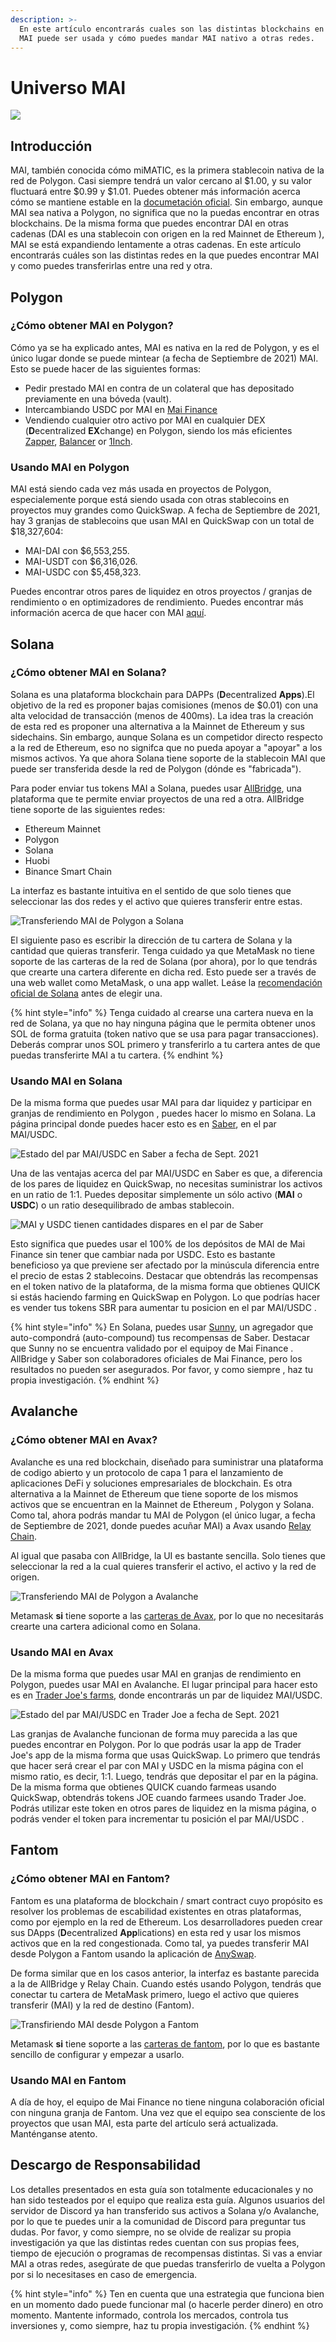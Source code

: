 ```yaml
---
description: >-
  En este artículo encontrarás cuales son las distintas blockchains en la cual
  MAI puede ser usada y cómo puedes mandar MAI nativo a otras redes.
---
```


# Universo MAI

![](.gitbook/assets/MAI.png)

## Introducción

MAI, también conocida cómo miMATIC, es la primera stablecoin nativa de la red de Polygon. Casi siempre tendrá un valor cercano al $1.00, y su valor fluctuará entre $0.99 y $1.01. Puedes obtener más información acerca cómo se mantiene estable en la [documetación oficial](https://docs.mai.finance/stablecoin-economics). Sin embargo, aunque MAI sea nativa a Polygon, no significa que no la puedas encontrar en otras blockchains. De la misma forma que puedes encontrar DAI en otras cadenas (DAI es una stablecoin con origen en la red Mainnet de Ethereum ), MAI se está expandiendo lentamente a otras cadenas. En este artículo encontrarás cuáles son las distintas redes en la que puedes encontrar MAI y como puedes transferirlas entre una red y otra.

## Polygon

### ¿Cómo obtener MAI en Polygon?

Cómo ya se ha explicado antes, MAI es nativa en la red de Polygon, y es el único lugar donde se puede mintear (a fecha de Septiembre de 2021) MAI. Esto se puede hacer de las siguientes formas:

* Pedir prestado MAI en contra de un colateral que has depositado previamente en una bóveda (vault).
* Intercambiando USDC por MAI en [Mai Finance](https://app.mai.finance/anchor)
* Vendiendo cualquier otro activo por MAI en cualquier DEX (**D**ecentralized **EX**change) en Polygon, siendo los más eficientes [Zapper](https://zapper.fi/exchange), [Balancer](https://polygon.balancer.fi/#/trade) or [1Inch](https://app.1inch.io/#/137/classic/swap).

### Usando MAI en Polygon

MAI está siendo cada vez más usada en proyectos de Polygon, especialemente porque está siendo usada con otras stablecoins en proyectos muy grandes como QuickSwap. A fecha de Septiembre de 2021, hay 3 granjas de stablecoins que usan MAI en QuickSwap con un total de $18,327,604:

* MAI-DAI con $6,553,255.
* MAI-USDT con $6,316,026.
* MAI-USDC con $5,458,323.

Puedes encontrar otros pares de liquidez en otros proyectos / granjas de rendimiento o en optimizadores de rendimiento. Puedes encontrar más información acerca de que hacer con MAI [aquí](tutoriales/polygon/que-hacer-con-mai-en-polygon.md).

## Solana

### ¿Cómo obtener MAI en Solana?

Solana es una plataforma blockchain para DAPPs (**D**ecentralized **Apps**).El objetivo de la red es proponer bajas comisiones (menos de $0.01) con una alta velocidad de transacción (menos de 400ms). La idea tras la creación de esta red es proponer una alternativa a la Mainnet de Ethereum y sus sidechains. Sin embargo, aunque Solana es un competidor directo respecto a la red de Ethereum, eso no signifca que no pueda apoyar a "apoyar" a los mismos activos. Ya que ahora Solana tiene soporte de la stablecoin MAI que puede ser transferida desde la red de Polygon (dónde es "fabricada").

Para poder enviar tus tokens MAI a Solana, puedes usar [AllBridge](https://allbridge.io), una plataforma que te permite enviar proyectos de una red a otra. AllBridge tiene soporte de las siguientes redes:

* Ethereum Mainnet
* Polygon
* Solana
* Huobi
* Binance Smart Chain

La interfaz es bastante intuitiva en el sentido de que solo tienes que seleccionar las dos redes y el activo que quieres transferir entre estas.

![Transferiendo MAI de Polygon a Solana](.gitbook/assets/screen-shot-2021-09-13-at-1.52.23-pm.png)

El siguiente paso es escribir la dirección de tu cartera de Solana y la cantidad que quieras transferir. Tenga cuidado ya que MetaMask no tiene soporte de las carteras de la red de Solana (por ahora), por lo que tendrás que crearte una cartera diferente en dicha red. Esto puede ser a través de una web wallet como MetaMask, o una app wallet. Leáse la [recomendación oficial de Solana](https://docs.solana.com/wallet-guide) antes de elegir una.

{% hint style="info" %}
Tenga cuidado al crearse una cartera nueva en la red de Solana, ya que no hay ninguna página que le permita obtener unos SOL de forma gratuita (token nativo que se usa para pagar transacciones). Deberás comprar unos SOL primero y transferirlo a tu cartera antes de que puedas transferirte MAI a tu cartera.
{% endhint %}

### Usando MAI en Solana

De la misma forma que puedes usar MAI para dar liquidez y participar en granjas de rendimiento en Polygon , puedes hacer lo mismo en Solana. La página principal donde puedes hacer esto es en [Saber](https://app.saber.so), en el par MAI/USDC.

![Estado del par MAI/USDC en Saber a fecha de Sept. 2021](.gitbook/assets/screen-shot-2021-09-13-at-2.11.10-pm.png)

Una de las ventajas acerca del par MAI/USDC en Saber es que, a diferencia de los pares de liquidez en QuickSwap, no necesitas suministrar los activos en un ratio de 1:1. Puedes depositar simplemente un sólo activo (**MAI** o **USDC**) o un ratio desequilibrado de ambas stablecoin.

![MAI y USDC tienen cantidades dispares en el par de Saber](.gitbook/assets/screen-shot-2021-09-13-at-2.13.51-pm.png)

Esto significa que puedes usar el 100% de los depósitos de MAI de Mai Finance sin tener que cambiar nada por USDC. Esto es bastante beneficioso ya que previene ser afectado por la minúscula diferencia entre el precio de estas 2 stablecoins. Destacar que obtendrás las recompensas en el token nativo de la plataforma, de la misma forma que obtienes QUICK si estás haciendo farming en QuickSwap en Polygon. Lo que podrías hacer es vender tus tokens SBR para aumentar tu posicion en el par MAI/USDC .

{% hint style="info" %}
En Solana, puedes usar [Sunny](https://app.sunny.ag), un agregador que auto-compondrá (auto-compound) tus recompensas de Saber. Destacar que Sunny no se encuentra validado por el equipoy de Mai Finance . AllBridge y Saber son colaboradores oficiales de Mai Finance, pero los resultados no pueden ser asegurados. Por favor, y como siempre , haz tu propia investigación.
{% endhint %}

## Avalanche

### ¿Cómo obtener MAI en Avax?

Avalanche es una red blockchain, diseñado para suministrar una plataforma de codigo abierto y un protocolo de capa 1 para el lanzamiento de aplicaciones DeFi y soluciones empresariales de blockchain. Es otra alternativa a la Mainnet de Ethereum que tiene soporte de los mismos activos que se encuentran en la Mainnet de Ethereum , Polygon y Solana. Como tal, ahora podrás mandar tu MAI de Polygon (el único lugar, a fecha de Septiembre de 2021, donde puedes acuñar MAI) a Avax usando [Relay Chain](https://app.relaychain.com/#/transfer).

Al igual que pasaba con AllBridge, la UI es bastante sencilla. Solo tienes que seleccionar la red a la cual quieres transferir el activo, el activo y la red de origen.

![Transferiendo MAI de Polygon a Avalanche](.gitbook/assets/screen-shot-2021-09-13-at-2.52.31-pm.png)

Metamask **si** tiene soporte a las [carteras de Avax](https://support.avax.network/en/articles/4626956-how-do-i-set-up-metamask-on-avalanche), por lo que no necesitarás crearte una cartera adicional como en Solana.

### Usando MAI en Avax

De la misma forma que puedes usar MAI en granjas de rendimiento en Polygon, puedes usar MAI en Avalanche. El lugar principal para hacer esto es en [Trader Joe's farms](https://www.traderjoexyz.com/#/farm), donde encontrarás un par de liquidez MAI/USDC.

![Estado del par MAI/USDC en Trader Joe a fecha de Sept. 2021](.gitbook/assets/screen-shot-2021-09-13-at-3.07.19-pm.png)

Las granjas de Avalanche funcionan de forma muy parecida a las que puedes encontrar en Polygon. Por lo que podrás usar la app de Trader Joe's app de la misma forma que usas QuickSwap. Lo primero que tendrás que hacer será crear el par con MAI y USDC en la misma página con el mismo ratio, es decir, 1:1. Luego, tendrás que depositar el par en la página. De la misma forma que obtienes QUICK cuando farmeas usando QuickSwap, obtendrás tokens JOE cuando farmees usando Trader Joe. Podrás utilizar este token en otros pares de liquidez en la misma página, o podrás vender el token para incrementar tu posición el par MAI/USDC .

## Fantom

### ¿Cómo obtener MAI en Fantom?

Fantom es una plataforma de blockchain / smart contract cuyo propósito es resolver los problemas de escabilidad existentes en otras plataformas, como por ejemplo en la red de Ethereum. Los desarrolladores pueden crear sus DApps (**D**ecentralized **App**lications) en esta red y usar los mismos activos que en la red congestionada. Como tal, ya puedes transferir MAI desde Polygon a Fantom usando la aplicación de [AnySwap](https://anyswap.exchange/#/router).

De forma similar que en los casos anterior, la interfaz es bastante parecida a la de AllBridge y Relay Chain. Cuando estés usando Polygon, tendrás que conectar tu cartera de MetaMask primero, luego el activo que quieres transferir (MAI) y la red de destino (Fantom).

![Transfiriendo MAI desde Polygon a Fantom](.gitbook/assets/image.png)

Metamask **si** tiene soporte a las [carteras de fantom](https://docs.fantom.foundation/tutorials/set-up-metamask), por lo que es bastante sencillo de configurar y empezar a usarlo.

### Usando MAI en Fantom

A día de hoy, el equipo de Mai Finance no tiene ninguna colaboración oficial con ninguna granja de Fantom. Una vez que el equipo sea consciente de los proyectos que usan MAI, esta parte del artículo será actualizada. Manténganse atento.

## Descargo de Responsabilidad

Los detalles presentados en esta guía son totalmente educacionales y no han sido testeados por el equipo que realiza esta guía. Algunos usuarios del servidor de Discord ya han transferido sus activos a Solana y/o Avalanche, por lo que te puedes unir a la comunidad de Discord para preguntar tus dudas. Por favor, y como siempre, no se olvide de realizar su propia investigación ya que las distintas redes cuentan con sus propias fees, tiempo de ejecución o programas de recompensas distintas. Si vas a enviar MAI a otras redes, asegúrate de que puedas transferirlo de vuelta a Polygon por si lo necesitases en caso de emergencia.

{% hint style="info" %}
Ten en cuenta que una estrategia que funciona bien en un momento dado puede funcionar mal (o hacerle perder dinero) en otro momento. Mantente informado, controla los mercados, controla tus inversiones y, como siempre, haz tu propia investigación.
{% endhint %}
